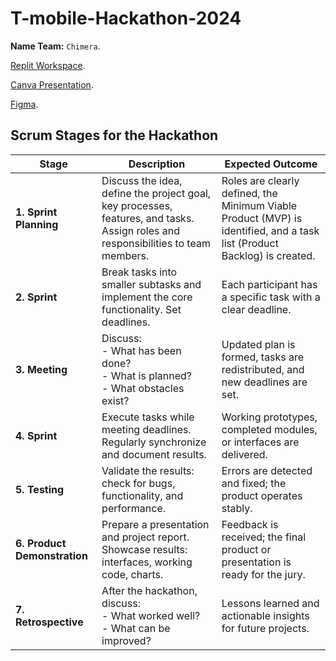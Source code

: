 # T-mobile-Hackathon-2024

**Name Team:** `Chimera`.

[Replit Workspace](https://replit.com/join/mafnornexg-dmytro-varich).

[Canva Presentation](https://www.canva.com/design/DAGWwGYgXnI/4x_2s_kDGZGT8e9IxIRUrQ/edit?utm_content=DAGWwGYgXnI&utm_campaign=designshare&utm_medium=link2&utm_source=sharebutton).

[Figma](https://www.figma.com/design/cnubVCDshnbVBriQsz6WBJ/T-mobile_Hackathon_2024?t=CEaLtgpMMKNW3q78-1).

## Scrum Stages for the Hackathon

| **Stage**                   | **Description**                                                                                   | **Expected Outcome**                                                                 |
|-----------------------------|---------------------------------------------------------------------------------------------------|------------------------------------------------------------------------------------|
| **1. Sprint Planning**      | Discuss the idea, define the project goal, key processes, features, and tasks. Assign roles and responsibilities to team members. | Roles are clearly defined, the Minimum Viable Product (MVP) is identified, and a task list (Product Backlog) is created. |
| **2. Sprint**               | Break tasks into smaller subtasks and implement the core functionality. Set deadlines.            | Each participant has a specific task with a clear deadline.                       |
| **3. Meeting**              | Discuss: <br> - What has been done? <br> - What is planned? <br> - What obstacles exist?          | Updated plan is formed, tasks are redistributed, and new deadlines are set.       |
| **4. Sprint**               | Execute tasks while meeting deadlines. Regularly synchronize and document results.                | Working prototypes, completed modules, or interfaces are delivered.               |
| **5. Testing**              | Validate the results: check for bugs, functionality, and performance.                             | Errors are detected and fixed; the product operates stably.                       |
| **6. Product Demonstration** | Prepare a presentation and project report. Showcase results: interfaces, working code, charts.    | Feedback is received; the final product or presentation is ready for the jury.    |
| **7. Retrospective**        | After the hackathon, discuss: <br> - What worked well? <br> - What can be improved?               | Lessons learned and actionable insights for future projects.                      |
